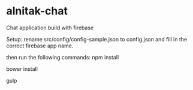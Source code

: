 # alnitak-chat
Chat application build with firebase

Setup:
rename src/config/config-sample.json to config.json and fill in the correct firebase app name.

then run the following commands:
npm install

bower install

gulp

